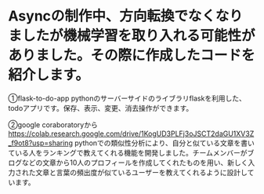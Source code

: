 # Asyncの制作中、方向転換でなくなりましたが機械学習を取り入れる可能性がありました。その際に作成したコードを紹介します。

➀flask-to-do-app
pythonのサーバーサイドのライブラリflaskを利用した、todoアプリです。保存、表示、変更、消去操作ができます。

➁google coraboratoryから　https://colab.research.google.com/drive/1KogUD3PLFj3oJSCT2daGU1XV3Z_f9ot8?usp=sharing
pythonでの類似性分析により、自分と似ている文章を書いている人をランキングで教えてくれる機能を開発しました。チームメンバーがブログなどの文章から10人のプロフィールを作成してくれたものを用い、新しく入力された文章と言葉の頻出度が似ているユーザーを教えてくれるように設計しています。
